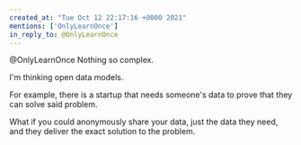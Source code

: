 ```yaml
---
created_at: "Tue Oct 12 22:17:16 +0000 2021"
mentions: ['OnlyLearnOnce']
in_reply_to: @OnlyLearnOnce
---
```


@OnlyLearnOnce Nothing so complex.

I'm thinking open data models. 

For example, there is a startup that needs someone's data to prove that they can solve said problem.

What if you could anonymously share your data, just the data they need, and they deliver the exact solution to the problem.